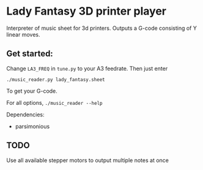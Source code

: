# Lady Fantasy 3D printer player

Interpreter of music sheet for 3d printers.
Outputs a G-code consisting of Y linear moves.

## Get started:
Change `LA3_FREQ` in `tune.py` to your A3 feedrate.
Then just enter
```
./music_reader.py lady_fantasy.sheet
```
To get your G-code.

For all options, `./music_reader --help`

Dependencies:
- parsimonious

## TODO
Use all available stepper motors to output multiple notes at once
